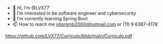 - 👋 Hi, I’m @LVX77
- 👀 I’m interested in be software engineer and cybersecurity
- 🌱 I’m currently learning Spring Boot
- 📫 How to reach me vitorgmb2000@hotmail.com or (11) 9 6387-4178
 
https://github.com/LVX77/Curriculo/blob/main/Curriculo.pdf
